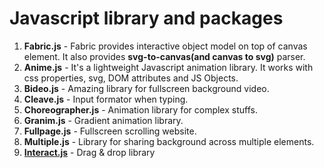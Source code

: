 # Javascript library and packages

1. **Fabric.js** - Fabric provides interactive object model on top of canvas element. It also provides **svg-to-canvas(and canvas to svg)** parser.
2. **Anime.js** - It's a lightweight Javascript animation library. It works with css properties, svg, DOM attributes and JS Objects.
3. **Bideo.js** - Amazing library for fullscreen background video.
4. **Cleave.js** - Input formator when typing.
5. **Choreographer.js** - Animation library for complex stuffs.  
6. **Granim.js** - Gradient animation library.
7. **Fullpage.js** - Fullscreen scrolling website.
8. **Multiple.js** - Library for sharing background across multiple elements.
9. [**Interact.js**](https://interactjs.io/) - Drag & drop library